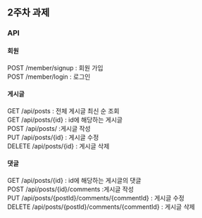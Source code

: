 ## 2주차 과제

### API

#### 회원
POST /member/signup : 회원 가입 <br/> 
POST /member/login : 로그인

#### 게시글
GET /api/posts : 전체 게시글 최신 순 조회<br/>
GET /api/posts/{id} : id에 해당하는 게시글<br/>
POST /api/posts/ :게시글 작성<br/>
PUT /api/posts/{id} : 게시글 수정<br/>
DELETE /api/posts/{id} : 게시글 삭제

#### 댓글
GET /api/posts/{id} : id에 해당하는 게시글의 댓글<br/>
POST /api/posts/{id}/comments :게시글 작성<br/>
PUT /api/posts/{postId}/comments/{commentId} : 게시글 수정<br/>
DELETE /api/posts/{postId}/comments/{commentId} : 게시글 삭제

